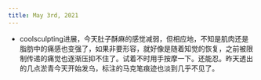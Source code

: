 ```yaml
---
title: May 3rd, 2021
---
```


- coolsculpting进展，今天肚子酥麻的感觉减弱，但相应地，不知是肌肉还是脂肪中的痛感也变强了，如果非要形容，就好像是随着知觉的恢复，之前被限制传递的痛觉也逐渐压抑不住了。试着不时用手按摩一下。还能忍。昨天透出的几点淤青今天开始发乌，标注的马克笔痕迹也淡到几乎不见了。